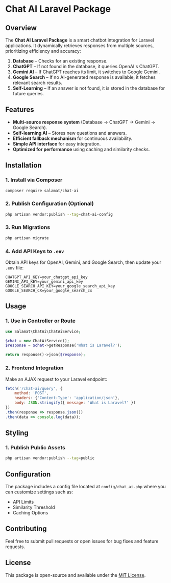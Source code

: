 # Chat AI Laravel Package

## Overview

The **Chat AI Laravel Package** is a smart chatbot integration for Laravel applications. It dynamically retrieves responses from multiple sources, prioritizing efficiency and accuracy:

1. **Database** – Checks for an existing response.
2. **ChatGPT** – If not found in the database, it queries OpenAI's ChatGPT.
3. **Gemini AI** – If ChatGPT reaches its limit, it switches to Google Gemini.
4. **Google Search** – If no AI-generated response is available, it fetches relevant search results.
5. **Self-Learning** – If an answer is not found, it is stored in the database for future queries.

## Features

- **Multi-source response system** (Database → ChatGPT → Gemini → Google Search).
- **Self-learning AI** – Stores new questions and answers.
- **Efficient fallback mechanism** for continuous availability.
- **Simple API interface** for easy integration.
- **Optimized for performance** using caching and similarity checks.

## Installation

### 1. Install via Composer

```sh
composer require salamat/chat-ai
```

### 2. Publish Configuration (Optional)

```sh
php artisan vendor:publish --tag=chat-ai-config
```

### 3. Run Migrations

```sh
php artisan migrate
```

### 4. Add API Keys to `.env`

Obtain API keys for OpenAI, Gemini, and Google Search, then update your `.env` file:

```env
CHATGPT_API_KEY=your_chatgpt_api_key
GEMINI_API_KEY=your_gemini_api_key
GOOGLE_SEARCH_API_KEY=your_google_search_api_key
GOOGLE_SEARCH_CX=your_google_search_cx
```

## Usage

### 1. Use in Controller or Route

```php
use Salamat\ChatAi\ChatAiService;

$chat = new ChatAiService();
$response = $chat->getResponse('What is Laravel?');

return response()->json($response);
```

### 2. Frontend Integration

Make an AJAX request to your Laravel endpoint:

```js
fetch('/chat-ai/query', {
    method: 'POST',
    headers: {'Content-Type': 'application/json'},
    body: JSON.stringify({ message: 'What is Laravel?' })
})
.then(response => response.json())
.then(data => console.log(data));
```

## Styling

### 1. Publish Public Assets

```sh
php artisan vendor:publish --tag=public
```



## Configuration

The package includes a config file located at `config/chat_ai.php` where you can customize settings such as:

- API Limits
- Similarity Threshold
- Caching Options

## Contributing

Feel free to submit pull requests or open issues for bug fixes and feature requests.

## License

This package is open-source and available under the [MIT License](LICENSE).

